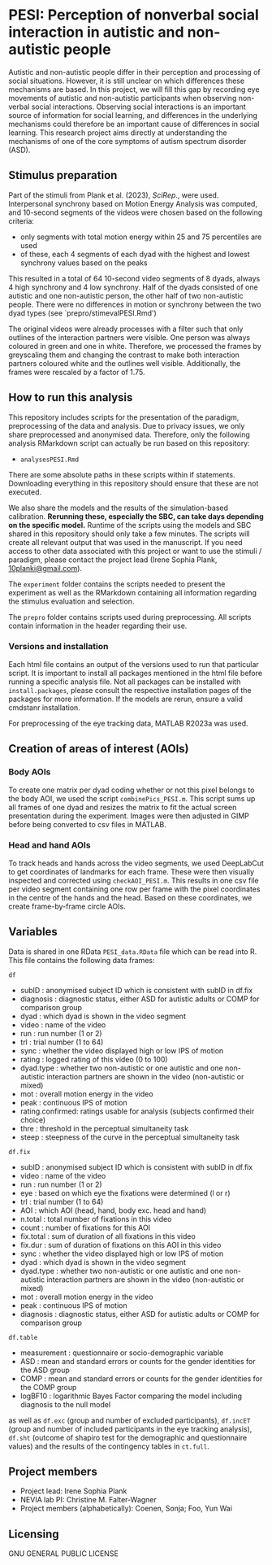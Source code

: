 # PESI: Perception of nonverbal social interaction in autistic and non-autistic people

Autistic and non-autistic people differ in their perception and processing of social situations. However, it is still unclear on which differences these mechanisms are based. In this project, we will fill this gap by recording eye movements of autistic and non-autistic participants when observing non-verbal social interactions. Observing social interactions is an important source of information for social learning, and differences in the underlying mechanisms could therefore be an important cause of differences in social learning. This research project aims directly at understanding the mechanisms of one of the core symptoms of autism spectrum disorder (ASD).

## Stimulus preparation

Part of the stimuli from Plank et al. (2023), *SciRep*., were used. Interpersonal synchrony based on Motion Energy Analysis was computed, and 10-second segments of the videos were chosen based on the following criteria: 

* only segments with total motion energy within 25 and 75 percentiles are used
* of these, each 4 segments of each dyad with the highest and lowest synchrony values based on the peaks

This resulted in a total of 64 10-second video segments of 8 dyads, always 4 high synchrony and 4 low synchrony. Half of the dyads consisted of one autistic and one non-autistic person, the other half of two non-autistic people. There were no differences in motion or synchrony between the two dyad types (see `prepro/stimevalPESI.Rmd')

The original videos were already processes with a filter such that only outlines of the interaction partners were visible. One person was always coloured in green and one in white. Therefore, we processed the frames by greyscaling them and changing the contrast to make both interaction partners coloured white and the outlines well visible. Additionally, the frames were rescaled by a factor of 1.75. 

## How to run this analysis

This repository includes scripts for the presentation of the paradigm, preprocessing of the data and analysis. Due to privacy issues, we only share preprocessed and anonymised data. Therefore, only the following analysis RMarkdown script can actually be run based on this repository: 

* `analysesPESI.Rmd`

 There are some absolute paths in these scripts within if statements. Downloading everything in this repository should ensure that these are not executed. 

We also share the models and the results of the simulation-based calibration. **Rerunning these, especially the SBC, can take days depending on the specific model.** Runtime of the scripts using the models and SBC shared in this repository should only take a few minutes. The scripts will create all relevant output that was used in the manuscript. If you need access to other data associated with this project or want to use the stimuli / paradigm, please contact the project lead (Irene Sophia Plank, 10planki@gmail.com). 

The `experiment` folder contains the scripts needed to present the experiment as well as the RMarkdown containing all information regarding the stimulus evaluation and selection. 

The `prepro` folder contains scripts used during preprocessing. All scripts contain information in the header regarding their use. 

### Versions and installation

Each html file contains an output of the versions used to run that particular script. It is important to install all packages mentioned in the html file before running a specific analysis file. Not all packages can be installed with `install.packages`, please consult the respective installation pages of the packages for more information. If the models are rerun, ensure a valid cmdstanr installation. 

For preprocessing of the eye tracking data, MATLAB R2023a was used. 

## Creation of areas of interest (AOIs) 

### Body AOIs

To create one matrix per dyad coding whether or not this pixel belongs to the body AOI, we used the script `combinePics_PESI.m`. This script sums up all frames of one dyad and resizes the matrix to fit the actual screen presentation during the experiment. Images were then adjusted in GIMP before being converted to csv files in MATLAB. 

### Head and hand AOIs

To track heads and hands across the video segments, we used DeepLabCut to get coordinates of landmarks for each frame. These were then visually inspected and corrected using `checkAOI_PESI.m`. This results in one csv file per video segment containing one row per frame with the pixel coordinates in the centre of the hands and the head. Based on these coordinates, we create frame-by-frame circle AOIs. 

## Variables

Data is shared in one RData `PESI_data.RData` file which can be read into R. This file contains the following data frames: 

`df`

* subID : anonymised subject ID which is consistent with subID in df.fix
* diagnosis : diagnostic status, either ASD for autistic adults or COMP for comparison group
* dyad : which dyad is shown in the video segment
* video : name of the video
* run : run number (1 or 2)
* trl : trial number (1 to 64)
* sync : whether the video displayed high or low IPS of motion
* rating : logged rating of this video (0 to 100)
* dyad.type : whether two non-autistic or one autistic and one non-autistic interaction partners are shown in the video (non-autistic or mixed)
* mot : overall motion energy in the video
* peak : continuous IPS of motion
* rating.confirmed: ratings usable for analysis (subjects confirmed their choice)
* thre : threshold in the perceptual simultaneity task
* steep : steepness of the curve in the perceptual simultaneity task

`df.fix`
* subID : anonymised subject ID which is consistent with subID in df.fix
* video : name of the video
* run : run number (1 or 2)
* eye : based on which eye the fixations were determined (l or r)
* trl : trial number (1 to 64)
* AOI : which AOI (head, hand, body exc. head and hand)
* n.total : total number of fixations in this video
* count : number of fixations for this AOI
* fix.total : sum of duration of all fixations in this video
* fix.dur : sum of duration of fixations on this AOI in this video
* sync : whether the video displayed high or low IPS of motion
* dyad : which dyad is shown in the video segment
* dyad.type : whether two non-autistic or one autistic and one non-autistic interaction partners are shown in the video (non-autistic or mixed)
* mot : overall motion energy in the video
* peak : continuous IPS of motion
* diagnosis : diagnostic status, either ASD for autistic adults or COMP for comparison group

`df.table`

* measurement : questionnaire or socio-demographic variable
* ASD : mean and standard errors or counts for the gender identities for the ASD group
* COMP : mean and standard errors or counts for the gender identities for the COMP group
* logBF10 : logarithmic Bayes Factor comparing the model including diagnosis to the null model

as well as `df.exc` (group and number of excluded participants), `df.incET` (group and number of included participants in the eye tracking analysis), `df.sht` (outcome of shapiro test for the demographic and questionnaire values) and the results of the contingency tables in `ct.full`.

## Project members

* Project lead: Irene Sophia Plank
* NEVIA lab PI: Christine M. Falter-Wagner
* Project members (alphabetically): Coenen, Sonja; Foo, Yun Wai

## Licensing

GNU GENERAL PUBLIC LICENSE
